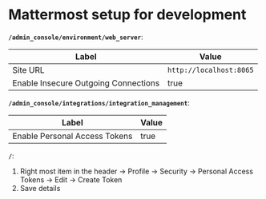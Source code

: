 # Mattermost setup for development

**`/admin_console/environment/web_server`**:

| Label | Value |
| ---| --- |
| Site URL | `http://localhost:8065` |
| Enable Insecure Outgoing Connections | true |

**`/admin_console/integrations/integration_management`**:

| Label | Value |
| ---| --- |
| Enable Personal Access Tokens | true |

**`/`**:

1. Right most item in the header -> Profile -> Security -> Personal Access Tokens -> Edit -> Create Token
2. Save details
